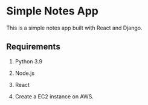# Simple Notes App
This is a simple notes app built with React and Django.

## Requirements
1. Python 3.9
2. Node.js
3. React


1. Create a EC2 instance on AWS. 

